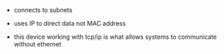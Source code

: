 -   connects to subnets
    
-   uses IP to direct data not MAC address
    
-   this device working with tcp/ip is what allows systems to communicate without ethernet